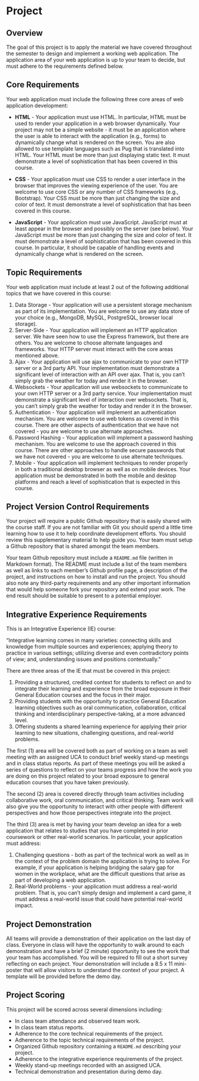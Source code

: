 # Project

## Overview

The goal of this project is to apply the material we have covered throughout the semester to design and implement a working web application. The application area of your web application is up to your team to decide, but must adhere to the requirements defined below.

## Core Requirements

Your web application must include the following three core areas of web application development:

- **HTML** - Your application must use HTML. In particular, HTML must be used to render your application in a web browser dynamically. Your project may not be a simple website - it must be an application where the user is able to interact with the application (e.g., forms) to dynamically change what is rendered on the screen. You are also allowed to use template languages such as Pug that is translated into HTML. Your HTML must be more than just displaying static text. It must demonstrate a level of sophistication that has been covered in this course.

- **CSS** - Your application must use CSS to render a user interface in the browser that improves the viewing experience of the user. You are welcome to use core CSS or any number of CSS frameworks (e.g., Bootstrap). Your CSS must be more than just changing the size and color of text. It must demonstrate a level of sophistication that has been covered in this course.

- **JavaScript** - Your application must use JavaScript. JavaScript must at least appear in the browser and possibly on the server (see below). Your JavaScript must be more than just changing the size and color of text. It must demonstrate a level of sophistication that has been covered in this course. In particular, it should be capable of handling events and dynamically change what is rendered on the screen.

## Topic Requirements

Your web application must include at least 2 out of the following additional topics that we have covered in this course:

1. Data Storage - Your application will use a persistent storage mechanism as part of its implementation. You are welcome to use any data store of your choice (e.g., MongoDB, MySQL, PostgreSQL, browser local storage).
1. Server-Side - Your application will implement an HTTP application server. We have seen how to use the Express framework, but there are others. You are welcome to choose alternate languages and frameworks. Your HTTP server must interact with the core areas mentioned above.
1. Ajax - Your application will use ajax to communicate to your own HTTP server or a 3rd party API. Your implementation must demonstrate a significant level of interaction with an API over ajax. That is, you can’t simply grab the weather for today and render it in the browser.
1. Websockets - Your application will use websockets to communicate to your own HTTP server or a 3rd party service. Your implementation must demonstrate a significant level of interaction over websockets. That is, you can’t simply grab the weather for today and render it in the browser.
1. Authentication - Your application will implement an authentication mechanism. You are welcome to use web tokens as covered in this course. There are other aspects of authentication that we have not covered - you are welcome to use alternate approaches.
1. Password Hashing - Your application will implement a password hashing mechanism. You are welcome to use the approach covered in this course. There are other approaches to handle secure passwords that we have not covered - you are welcome to use alternate techniques.
1. Mobile - Your application will implement techniques to render properly in both a traditional desktop browser as well as on mobile devices. Your application must be demonstrated in both the mobile and desktop platforms and reach a level of sophistication that is expected in this course.

## Project Version Control Requirements

Your project will require a public Github repository that is easily shared with the course staff. If you are not familiar with Git you should spend a little time learning how to use it to help coordinate development efforts. You should review this supplementary material to help guide you. Your team must setup a Github repository that is shared amongst the team members.

Your team Github repository must include a `README.md` file (written in Markdown format). The README must include a list of the team members as well as links to each member’s Github profile page, a description of the project, and instructions on how to install and run the project. You should also note any third-party requirements and any other important information that would help someone fork your repository and extend your work. The end result should be suitable to present to a potential employer.

## Integrative Experience Requirements

This is an Integrative Experience (IE) course:

“Integrative learning comes in many varieties: connecting skills and knowledge from multiple sources and experiences; applying theory to practice in various settings; utilizing diverse and even contradictory points of view; and, understanding issues and positions contextually.”

There are three areas of the IE that must be covered in this project:

1. Providing a structured, credited context for students to reflect on and to integrate their learning and experience from the broad exposure in their General Education courses and the focus in their major.
1. Providing students with the opportunity to practice General Education learning objectives such as oral communication, collaboration, critical thinking and interdisciplinary perspective-taking, at a more advanced level.
1. Offering students a shared learning experience for applying their prior learning to new situations, challenging questions, and real-world problems.

The first (1) area will be covered both as part of working on a team as well meeting with an assigned UCA to conduct brief weekly stand-up meetings and in class status reports. As part of these meetings you will be asked a series of questions to reflect on your teams progress and how the work you are doing on this project related to your broad exposure to general education courses that you have taken previously.

The second (2) area is covered directly through team activities including collaborative work, oral communication, and critical thinking. Team work will also give you the opportunity to interact with other people with different perspectives and how those perspectives integrate into the project.

The third (3) area is met by having your team develop an idea for a web application that relates to studies that you have completed in prior coursework or other real-world scenarios. In particular, your application must address:

1. Challenging questions - both as part of the technical work as well as in the context of the problem domain the application is trying to solve. For example, if your application is helping bridging the salary gap for women in the workplace, what are the difficult questions that arise as part of developing a web application.
1. Real-World problems - your application must address a real-world problem. That is, you can’t simply design and implement a card game, it must address a real-world issue that could have potential real-world impact.

## Project Demonstration

All teams will provide a demonstration of their application on the last day of class. Everyone in class will have the opportunity to walk around to each demonstration and have a brief (2 minute) opportunity to see the work that your team has accomplished. You will be required to fill out a short survey reflecting on each project. Your demonstration will include a 8.5 x 11 mini-poster that will allow visitors to understand the context of your project. A template will be provided before the demo day.

## Project Scoring

This project will be scored across several dimensions including:

- In class team attendance and observed team work.
- In class team status reports.
- Adherence to the core technical requirements of the project.
- Adherence to the topic technical requirements of the project.
- Organized Github repository containing a `README.md` describing your project.
- Adherence to the integrative experience requirements of the project.
- Weekly stand-up meetings recorded with an assigned UCA.
- Technical demonstration and presentation during demo day.
